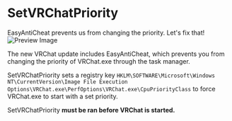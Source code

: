 # SetVRChatPriority
EasyAntiCheat prevents us from changing the priority.  Let's fix that!
![Preview Image](https://cdn.discordapp.com/attachments/924219614257348650/1006897277476020284/unknown.png)

The new VRChat update includes EasyAntiCheat, which prevents you from changing the priority of VRChat.exe through the task manager.

SetVRChatPriority sets a registry key `HKLM\SOFTWARE\Microsoft\Windows NT\CurrentVersion\Image File Execution Options\VRChat.exe\PerfOptions\VRChat.exe\CpuPriorityClass` to force VRChat.exe to start with a set priority.

SetVRChatPriority **must be ran before VRChat is started.**
